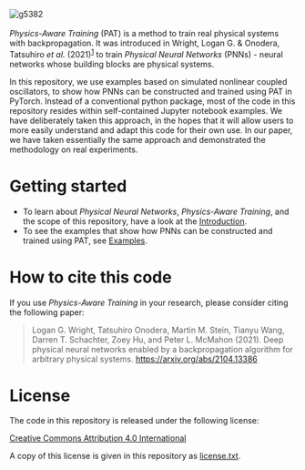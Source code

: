 ![g5382](https://user-images.githubusercontent.com/35846424/116468174-894e9780-a83e-11eb-97a8-88063e1653c0.png)
<br/><br/>
*Physics-Aware Training* (PAT) is a method to train real physical systems with backpropagation. It was introduced in Wright, Logan G. & Onodera, Tatsuhiro *et al.* (2021)<sup>[1](#how-to-cite-this-code)</sup> to train *Physical Neural Networks* (PNNs) - neural networks whose building blocks are physical systems.

In this repository, we use examples based on simulated nonlinear coupled oscillators, to show how PNNs can be constructed and trained using PAT in PyTorch. Instead of a conventional python package, most of the code in this repository resides within self-contained Jupyter notebook examples. We have deliberately taken this approach, in the hopes that it will allow users to more easily understand and adapt this code for their own use. In our paper, we have taken essentially the same approach and demonstrated the methodology on real experiments.

# Getting started

- To learn about *Physical Neural Networks*, *Physics-Aware Training*, and the scope of this repository, have a look at the [Introduction](https://github.com/mcmahon-lab/physics-aware-training_trial/blob/master/docs/introduction.md).
- To see the examples that show how PNNs can be constructed and trained using PAT, see [Examples](https://github.com/mcmahon-lab/physics-aware-training_trial/blob/master/docs/examples.md).

# How to cite this code

If you use *Physics-Aware Training* in your research, please consider citing the following paper:

>Logan G. Wright, Tatsuhiro Onodera, Martin M. Stein, Tianyu Wang, Darren T. Schachter, Zoey Hu, and Peter L. McMahon (2021). Deep physical neural networks enabled by a backpropagation algorithm for arbitrary physical systems. https://arxiv.org/abs/2104.13386

# License

The code in this repository is released under the following license:

[Creative Commons Attribution 4.0 International](https://creativecommons.org/licenses/by/4.0/)

A copy of this license is given in this repository as [license.txt](https://github.com/mcmahon-lab/Physics-Aware-Training/blob/main/license.txt).
